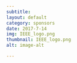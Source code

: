 ```yaml
---
subtitle:
layout: default
category: sponsors
date: 2017-7-14
img: IEEE_logo.png
thumbnail: IEEE_logo.png 
alt: image-alt 

---
```



